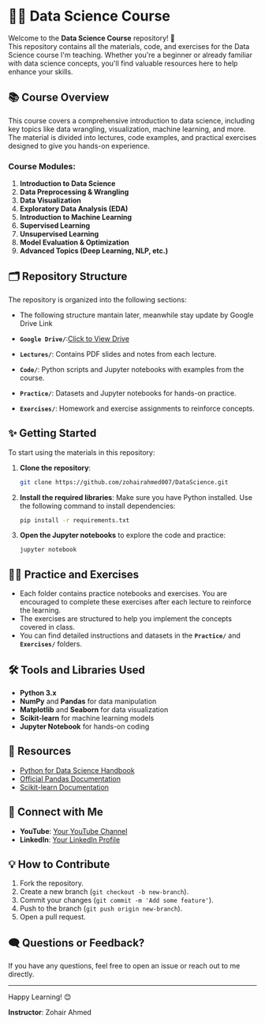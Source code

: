 # 🧑‍🏫 Data Science Course

Welcome to the **Data Science Course** repository! 🚀  
This repository contains all the materials, code, and exercises for the Data Science course I'm teaching. Whether you're a beginner or already familiar with data science concepts, you'll find valuable resources here to help enhance your skills.

## 📚 Course Overview

This course covers a comprehensive introduction to data science, including key topics like data wrangling, visualization, machine learning, and more. The material is divided into lectures, code examples, and practical exercises designed to give you hands-on experience.

### Course Modules:
1. **Introduction to Data Science**
2. **Data Preprocessing & Wrangling**
3. **Data Visualization**
4. **Exploratory Data Analysis (EDA)**
5. **Introduction to Machine Learning**
6. **Supervised Learning**
7. **Unsupervised Learning**
8. **Model Evaluation & Optimization**
9. **Advanced Topics (Deep Learning, NLP, etc.)**

## 🗂 Repository Structure

The repository is organized into the following sections:
- The following structure mantain later, meanwhile stay update by Google Drive Link
- **`Google Drive/`**:[Click to View Drive](https://drive.google.com/drive/folders/1PnMSSGSu9VqQ-YOY55to5vhj5S54NBin?usp=sharing)

- **`Lectures/`**: Contains PDF slides and notes from each lecture.
- **`Code/`**: Python scripts and Jupyter notebooks with examples from the course.
- **`Practice/`**: Datasets and Jupyter notebooks for hands-on practice.
- **`Exercises/`**: Homework and exercise assignments to reinforce concepts.

## ✨ Getting Started

To start using the materials in this repository:

1. **Clone the repository**:
    ```bash
    git clone https://github.com/zohairahmed007/DataScience.git
    ```

2. **Install the required libraries**:
    Make sure you have Python installed. Use the following command to install dependencies:
    ```bash
    pip install -r requirements.txt
    ```

3. **Open the Jupyter notebooks** to explore the code and practice:
    ```bash
    jupyter notebook
    ```

## 🧑‍💻 Practice and Exercises

- Each folder contains practice notebooks and exercises. You are encouraged to complete these exercises after each lecture to reinforce the learning.
- The exercises are structured to help you implement the concepts covered in class.
- You can find detailed instructions and datasets in the **`Practice/`** and **`Exercises/`** folders.

## 🛠️ Tools and Libraries Used

- **Python 3.x**
- **NumPy** and **Pandas** for data manipulation
- **Matplotlib** and **Seaborn** for data visualization
- **Scikit-learn** for machine learning models
- **Jupyter Notebook** for hands-on coding

## 📖 Resources

- [Python for Data Science Handbook](https://jakevdp.github.io/PythonDataScienceHandbook/)
- [Official Pandas Documentation](https://pandas.pydata.org/)
- [Scikit-learn Documentation](https://scikit-learn.org/stable/)


## 💼 Connect with Me

- **YouTube**: [Your YouTube Channel](https://www.youtube.com/@ZohairAhmed007?sub_confirmation=1)
- **LinkedIn**: [Your LinkedIn Profile](https://www.linkedin.com/in/zohairahmed007)


## 💡 How to Contribute

1. Fork the repository.
2. Create a new branch (`git checkout -b new-branch`).
3. Commit your changes (`git commit -m 'Add some feature'`).
4. Push to the branch (`git push origin new-branch`).
5. Open a pull request.

## 🗨️ Questions or Feedback?

If you have any questions, feel free to open an issue or reach out to me directly.

---

Happy Learning! 😊

**Instructor**: Zohair Ahmed
